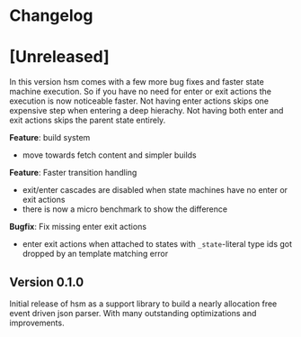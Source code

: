 
# Changelog

# [Unreleased]
In this version hsm comes with a few more bug fixes and faster state machine execution.
So if you have no need for enter or exit actions the execution is now noticeable faster.
Not having enter actions skips one expensive step when entering a deep hierachy.
Not having both enter and exit actions skips the parent state entirely.

**Feature**: build system
- move towards fetch content and simpler builds

**Feature**: Faster transition handling
- exit/enter cascades are disabled when state machines have no enter or exit actions
- there is now a micro benchmark to show the difference

**Bugfix**: Fix missing enter exit actions
- enter exit actions when attached to states with `_state`-literal type ids got dropped by an template matching error

## Version 0.1.0

Initial release of hsm as a support library to build a nearly allocation free event driven json parser.
With many outstanding optimizations and improvements.

